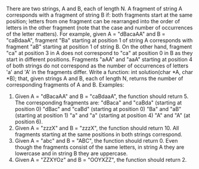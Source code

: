 There are two strings, A and B, each of length N. A fragment of string A corresponds with a fragment of string B if:
both fragments start at the same position;
letters from one fragment can be rearranged into the order of letters in the other fragment (note that the case and number of occurrences of the letter matters).
For example, given A = "dBacaAA" and B = "caBdaaA", fragment "Ba" starting at position 1 of string A corresponds with fragment "aB" starting at position 1 of string B. On the other hand, fragment "ca" at position 3 in A does not correspond to "ca" at position 0 in B as they start in different positions. Fragments "aAA" and "aaA" starting at position 4 of both strings do not correspond as the number of occurrences of letters 'a' and 'A' in the fragments differ.
Write a function:
int solution(char *A, char *B);
that, given strings A and B, each of length N, returns the number of corresponding fragments of A and B.
Examples:
1. Given A = "dBacaAA" and B = "caBdaaA", the function should return 5. The corresponding fragments are:
"dBaca" and "caBda" (starting at position 0)
"dBac" and "caBd" (starting at position 0)
"Ba" and "aB" (starting at position 1)
"a" and "a" (starting at position 4)
"A" and "A" (at position 6).
2. Given A = "zzzX" and B = "zzzX", the function should return 10. All fragments starting at the same positions in both strings correspond.
3. Given A = "abc" and B = "ABC", the function should return 0. Even though the fragments consist of the same letters, in string A they are lowercase and in string B they are uppercase.
4. Given A = "ZZXYOz" and B = "OOYXZZ", the function should return 2.
